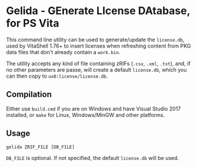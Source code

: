 Gelida - GEnerate LIcense DAtabase, for PS Vita
===============================================

This command line utility can be used to generate/update the `license.db`, used
by VitaShell 1.76+ to insert licenses when refreshing content from PKG data files
that don't already contain a `work.bin`.

The utility accepts any kind of file containing zRIFs (`.csv`, `.xml`, `.txt`),
and, if no other parameters are passe, will create a default `license.db`, which
you can then copy to `ux0:license/license.db`.

Compilation
-----------

Either use `build.cmd` if you are on Windows and have Visual Studio 2017 installed,
or `make` for Linux, Windows/MinGW and other platforms.

Usage
-----

`gelida ZRIF_FILE [DB_FILE]`

`DB_FILE` is optional. If not specified, the default `license.db` will be used.
